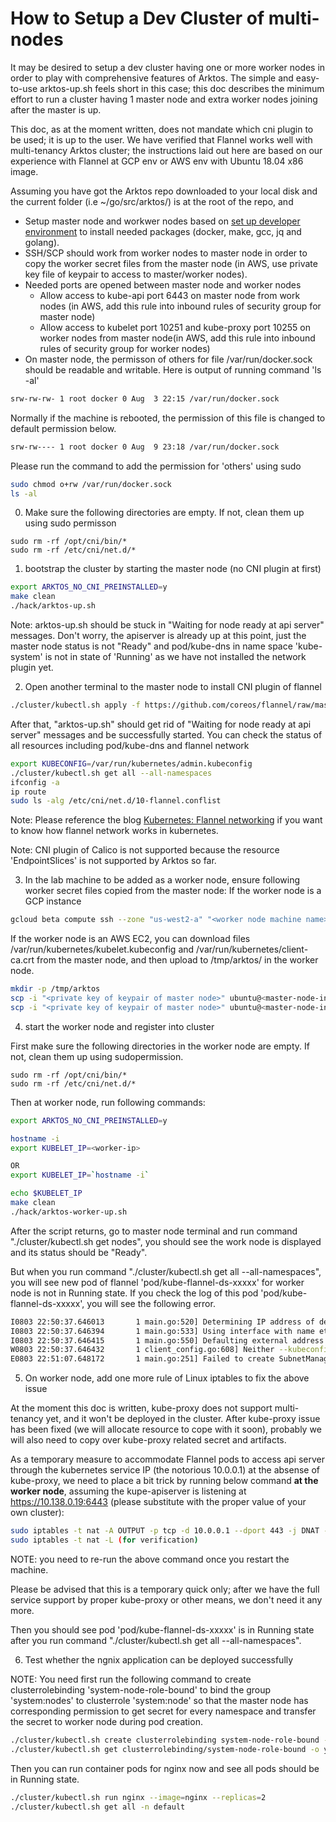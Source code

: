 # How to Setup a Dev Cluster of multi-nodes

It may be desired to setup a dev cluster having one or more worker nodes in order to play with comprehensive features of Arktos. The simple and easy-to-use arktos-up.sh feels short in this case; this doc describes the minimum effort to run a cluster having 1 master node and extra worker nodes joining after the master is up.

This doc, as at the moment written, does not mandate which cni plugin to be used; it is up to the user. We have verified that Flannel works well with multi-tenancy Arktos cluster; the instructions laid out here are based on our experience with Flannel at GCP env or AWS env with Ubuntu 18.04 x86 image.

Assuming you have got the Arktos repo downloaded to your local disk and the current folder (i.e ~/go/src/arktos/) is at the root of the repo, and 

- Setup master node and workwer nodes based on [set up developer environment](setup-dev-env.md) to install needed packages (docker, make, gcc, jq and golang).
- SSH/SCP should work from worker nodes to master node in order to copy the worker secret files from the master node (in AWS, use private key file of keypair to access to master/worker nodes).
- Needed ports are opened between master node and worker nodes
  * Allow access to kube-api port 6443 on master node from work nodes (in AWS, add this rule into inbound rules of security group for master node)
  * Allow access to kubelet port 10251 and kube-proxy port 10255 on worker nodes from master node(in AWS, add this rule into inbound rules of security group for worker nodes)
- On master node, the permisson of others for file /var/run/docker.sock should be readable and writable.
  Here is output of running command 'ls -al'

```bash
srw-rw-rw- 1 root docker 0 Aug  3 22:15 /var/run/docker.sock
```
  
  Normally if the machine is rebooted, the permission of this file is changed to default permission below.

```bash
srw-rw---- 1 root docker 0 Aug  9 23:18 /var/run/docker.sock
```
  
  Please run the command to add the permission for 'others' using sudo
```bash
sudo chmod o+rw /var/run/docker.sock
ls -al
```



0. Make sure the following directories are empty. If not, clean them up using sudo permisson
```
sudo rm -rf /opt/cni/bin/*
sudo rm -rf /etc/cni/net.d/*
```

1. bootstrap the cluster by starting the master node (no CNI plugin at first)
```bash
export ARKTOS_NO_CNI_PREINSTALLED=y
make clean
./hack/arktos-up.sh
```

Note: arktos-up.sh should be stuck in "Waiting for node ready at api server" messages. Don't worry, the apiserver is already up at this point, just the master node status is not "Ready"  and pod/kube-dns in name space 'kube-system' is not in state of 'Running' as we have not installed the network plugin yet. 

2. Open another terminal to the master node to install CNI plugin of flannel
```bash
./cluster/kubectl.sh apply -f https://github.com/coreos/flannel/raw/master/Documentation/kube-flannel.yml
```

After that, "arktos-up.sh" should get rid of "Waiting for node ready at api server" messages and be successfully started. You can check the status of all resources including pod/kube-dns and flannel network

```bash
export KUBECONFIG=/var/run/kubernetes/admin.kubeconfig
./cluster/kubectl.sh get all --all-namespaces
ifconfig -a
ip route
sudo ls -alg /etc/cni/net.d/10-flannel.conflist
```

Note: Please reference the blog [Kubernetes: Flannel networking](https://blog.laputa.io/kubernetes-flannel-networking-6a1cb1f8ec7c) if you want to know how flannel network works in kubernetes.

Note: CNI plugin of Calico is not supported because the resource 'EndpointSlices' is not supported by Arktos so far.

3. In the lab machine to be added as a worker node, ensure following worker secret files copied from the master node:
If the worker node is a GCP instance  
```bash
gcloud beta compute ssh --zone "us-west2-a" "<worker node machine name>"  --project "<gce project name>"
```

If the worker node is an AWS EC2, you can download files /var/run/kubernetes/kubelet.kubeconfig and /var/run/kubernetes/client-ca.crt from the master node, and then upload to /tmp/arktos/ in the worker node.

```bash
mkdir -p /tmp/arktos
scp -i "<private key of keypair of master node>" ubuntu@<master-node-instance>:/var/run/kubernetes/kubelet.kubeconfig /tmp/arktos/kubelet.kubeconfig
scp -i "<private key of keypair of master node>" ubuntu@<master-node-instance>:/var/run/kubernetes/client-ca.crt /tmp/arktos/client-ca.crt
```

4. start the worker node and register into cluster

First make sure the following directories in the worker node are empty. If not, clean them up using sudopermission.
```
sudo rm -rf /opt/cni/bin/*
sudo rm -rf /etc/cni/net.d/*
```

Then at worker node, run following commands:
```bash
export ARKTOS_NO_CNI_PREINSTALLED=y

hostname -i
export KUBELET_IP=<worker-ip>

OR
export KUBELET_IP=`hostname -i`

echo $KUBELET_IP
make clean
./hack/arktos-worker-up.sh
```

After the script returns, go to master node terminal and run command "./cluster/kubectl.sh get nodes", you should see the work node is displayed and its status should be "Ready".

But when you run command "./cluster/kubectl.sh get all --all-namespaces", you will see new pod of flannel 'pod/kube-flannel-ds-xxxxx' for worker node is not in Running state. If you check the log of this pod 'pod/kube-flannel-ds-xxxxx', you will see the following error.

```bash
I0803 22:50:37.646013       1 main.go:520] Determining IP address of default interface
I0803 22:50:37.646394       1 main.go:533] Using interface with name eth0 and address 172.31.2.184
I0803 22:50:37.646415       1 main.go:550] Defaulting external address to interface address (172.31.2.184)
W0803 22:50:37.646432       1 client_config.go:608] Neither --kubeconfig nor --master was specified.  Using the inClusterConfig.  This might not work.
E0803 22:51:07.648172       1 main.go:251] Failed to create SubnetManager: error retrieving pod spec for 'kube-system/kube-flannel-ds-vgftf': Get "https://10.0.0.1:443/api/v1/namespaces/kube-system/pods/kube-flannel-ds-xxxxx": dial tcp 10.0.0.1:443: i/o timeout
```

5. On worker node, add one more rule of Linux iptables to fix the above issue

At the moment this doc is written, kube-proxy does not support multi-tenancy yet, and it won't be deployed in the cluster. After kube-proxy issue has been fixed (we will allocate resource to cope with it soon), probably we will also need to copy over kube-proxy related secret and artifacts.

As a temporary measure to accommodate Flannel pods to access api server through the kubernetes service IP (the notorious 10.0.0.1) at the absense of kube-proxy, we need to place a bit trick by running below command __at the worker node__, assuming the kupe-apiserver is listening at https://10.138.0.19:6443 (please substitute with the proper value of your own cluster):

```bash
sudo iptables -t nat -A OUTPUT -p tcp -d 10.0.0.1 --dport 443 -j DNAT --to-destination 10.138.0.19:6443
sudo iptables -t nat -L (for verification)
```

NOTE: you need to re-run the above command once you restart the machine.

Please be advised that this is a temporary quick only; after we have the full service support by proper kube-proxy or other means, we don't need it any more.

Then you should see pod 'pod/kube-flannel-ds-xxxxx' is in Running state after you run command "./cluster/kubectl.sh get all --all-namespaces". 

6. Test whether the ngnix application can be deployed successfully

NOTE: You need first run the following command to create clusterrolebinding 'system-node-role-bound' to bind the group 'system:nodes' to clusterrole 'system:node' so that the master node has corresponding permission to get secret for every namespace and transfer the secret to worker node during pod creation.

```bash
./cluster/kubectl.sh create clusterrolebinding system-node-role-bound --clusterrole=system:node --group=system:nodes
./cluster/kubectl.sh get clusterrolebinding/system-node-role-bound -o yaml
```

Then you can run container pods for nginx now and see all pods should be in Running state.
```bash
./cluster/kubectl.sh run nginx --image=nginx --replicas=2
./cluster/kubectl.sh get all -n default
```
